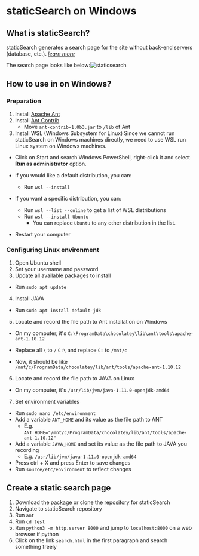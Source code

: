 # staticSearch on Windows

## What is staticSearch?

staticSearch generates a search page for the site without back-end servers (database, etc.). [*learn more*](https://endings.uvic.ca/staticSearch/docs/whatDoesItDo.html)

The search page looks like below:![staticsearch](C:\Users\Jessie\Documents\Github\DIGIT400\note\staticsearch.JPG)

## How to use in on Windows?

### Preparation

1. Install [Apache Ant](https://ant.apache.org/bindownload.cgi)
2. Install [Ant Contrib](https://sourceforge.net/projects/ant-contrib/files/ant-contrib/)
   - Move `ant-contrib-1.0b3.jar` to `/lib` of Ant
3. Install WSL (Windows Subsystem for Linux)
    ​Since we cannot run staticSearch on Windows machines directly, we need to use WSL run Linux system on Windows machines.

- Click on Start and search Windows PowerShell, right-click it and select **Run as administrator** option.
- If you would like a default distribution, you can: 
  - Run `wsl --install` 

- If you want a specific distribution, you can:

  - Run `wsl --list --online` to get a list of WSL distributions
  - Run `wsl --install Ubuntu`
    - You can replace `Ubuntu` to any other distribution in the list.
- Restart your computer

### Configuring Linux environment

1. Open Ubuntu shell
2. Set your username and password
3. Update all available packages to install

- Run `sudo apt update`

4. Install JAVA

- Run `sudo apt install default-jdk`

5. Locate and record the file path to Ant installation on Windows

- On my computer, it's `C:\ProgramData\chocolatey\lib\ant\tools\apache-ant-1.10.12`
- Replace all `\` to `/` `C:\` and replace `C:` to `/mnt/c` 

- Now, it should be like `/mnt/c/ProgramData/chocolatey/lib/ant/tools/apache-ant-1.10.12`

6. Locate and record the file path to JAVA on Linux

- On my computer, it's `/usr/lib/jvm/java-1.11.0-openjdk-amd64`

7. Set environment variables

- Run `sudo nano /etc/environment`
- Add a variable `ANT_HOME` and its value as the file path to ANT
  - E.g. `ANT_HOME="/mnt/c/ProgramData/chocolatey/lib/ant/tools/apache-ant-1.10.12"`
- Add  a variable `JAVA_HOME` and set its value as the file path to JAVA you recording
  - E.g. `/usr/lib/jvm/java-1.11.0-openjdk-amd64`
- Press ctrl + X and press Enter to save changes
- Run `source/etc/environment` to reflect changes

## Create a static search page

1. Download the [package](https://github.com/projectEndings/staticSearch/releases/) or clone the [repository](https://github.com/projectEndings/staticSearch) for staticSearch
2. Navigate to staticSearch repository
3. Run `ant` 
4. Run `cd test`
5. Run `python3 -m http.server 8000` and jump to `localhost:8000` on a web browser if python
6. Click on the link `search.html` in the first paragraph and search something freely

